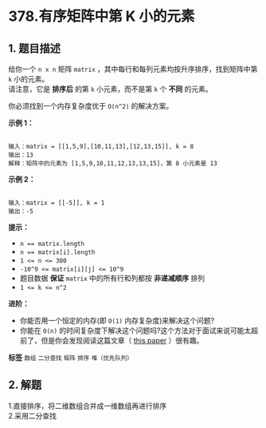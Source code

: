 # 378.有序矩阵中第 K 小的元素

## 1. 题目描述

给你一个 `n x n` 矩阵 `matrix` ，其中每行和每列元素均按升序排序，找到矩阵中第 `k` 小的元素。<br />
请注意，它是 **排序后** 的第 `k` 小元素，而不是第 `k` 个 **不同** 的元素。

你必须找到一个内存复杂度优于 `O(n^2)` 的解决方案。

 

 **示例 1：** 

```

输入：matrix = [[1,5,9],[10,11,13],[12,13,15]], k = 8
输出：13
解释：矩阵中的元素为 [1,5,9,10,11,12,13,13,15]，第 8 小元素是 13

```
 **示例 2：** 

```

输入：matrix = [[-5]], k = 1
输出：-5

```
 

 **提示：** 
-  `n == matrix.length` 
-  `n == matrix[i].length` 
-  `1 <= n <= 300` 
-  `-10^9 <= matrix[i][j] <= 10^9` 
- 题目数据 **保证** `matrix` 中的所有行和列都按 **非递减顺序** 排列
-  `1 <= k <= n^2` 
 

 **进阶：** 
- 你能否用一个恒定的内存(即 `O(1)` 内存复杂度)来解决这个问题?
- 你能在 `O(n)` 的时间复杂度下解决这个问题吗?这个方法对于面试来说可能太超前了，但是你会发现阅读这篇文章（ <a href="http://www.cse.yorku.ca/~andy/pubs/X+Y.pdf" target="_blank">this paper</a> ）很有趣。
 
**标签**
`数组` `二分查找` `矩阵` `排序` `堆（优先队列）` 


## 2. 解题
1.直接排序，将二维数组合并成一维数组再进行排序  
2.采用二分查找

